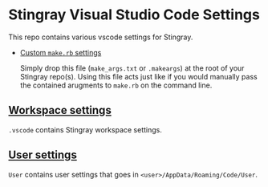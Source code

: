 Stingray Visual Studio Code Settings
====================================

This repo contains various vscode settings for Stingray.

- [Custom `make.rb` settings](./make_args.txt)
  
  Simply drop this file (`make_args.txt` or `.makeargs`) at the root of your Stingray repo(s). Using this file acts just like if you would manually pass the contained arugments to `make.rb` on the command line.

## [Workspace settings](./.vscode)

`.vscode` contains Stingray workspace settings.

## [User settings](./User)

`User` contains user settings that goes in `<user>/AppData/Roaming/Code/User`.